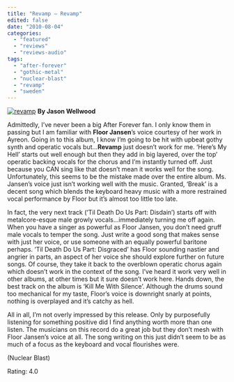 ```yaml
---
title: "Revamp – Revamp"
edited: false
date: "2010-08-04"
categories:
  - "featured"
  - "reviews"
  - "reviews-audio"
tags:
  - "after-forever"
  - "gothic-metal"
  - "nuclear-blast"
  - "revamp"
  - "sweden"
---
```


[![](http://www.hellbound.ca/wp-content/uploads/2010/08/revamp.jpg "revamp")](http://www.hellbound.ca/wp-content/uploads/2010/08/revamp.jpg) **By Jason Wellwood**

Admittedly, I’ve never been a big After Forever fan. I only know them in passing but I am familiar with **Floor Jansen**’s voice courtesy of her work in Ayreon. Going in to this album, I know I’m going to be hit with upbeat gothy synth and operatic vocals but...**Revamp** just doesn’t work for me. ‘Here’s My Hell’ starts out well enough but then they add in big layered, over the top’ operatic backing vocals for the chorus and I’m instantly turned off. Just because you CAN sing like that doesn’t mean it works well for the song. Unfortunately, this seems to be the mistake made over the entire album. Ms. Jansen’s voice just isn’t working well with the music. Granted, ‘Break’ is a decent song which blends the keyboard heavy music with a more restrained vocal performance by Floor but it’s almost too little too late.

In fact, the very next track (‘Til Death Do Us Part: Disdain’) starts off with metalcore-esque male growly vocals...immediately turning me off again. When you have a singer as powerful as Floor Jansen, you don’t need gruff male vocals to temper the song. Just write a good song that makes sense with just her voice, or use someone with an equally powerful baritone perhaps. ‘Til Death Do Us Part: Disgraced’ has Floor sounding nastier and angrier in parts, an aspect of her voice she should explore further on future songs. Of course, they take it back to the overblown operatic chorus again which doesn’t work in the context of the song. I’ve heard it work very well in other albums, at other times but it sure doesn’t work here. Hands down, the best track on the album is ‘Kill Me With Silence’. Although the drums sound too mechanical for my taste, Floor’s voice is downright snarly at points, nothing is overplayed and it’s catchy as hell.

All in all, I’m not overly impressed by this release. Only by purposefully listening for something positive did I find anything worth more than one listen. The musicians on this record do a great job but they don’t mesh with Floor Jansen’s voice at all. The song writing on this just didn’t seem to be as much of a focus as the keyboard and vocal flourishes were.

(Nuclear Blast)

Rating: 4.0
